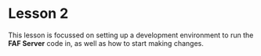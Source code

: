 # Lesson 2

This lesson is focussed on setting up a development environment to run
the **FAF Server** code in, as well as how to start making changes.
